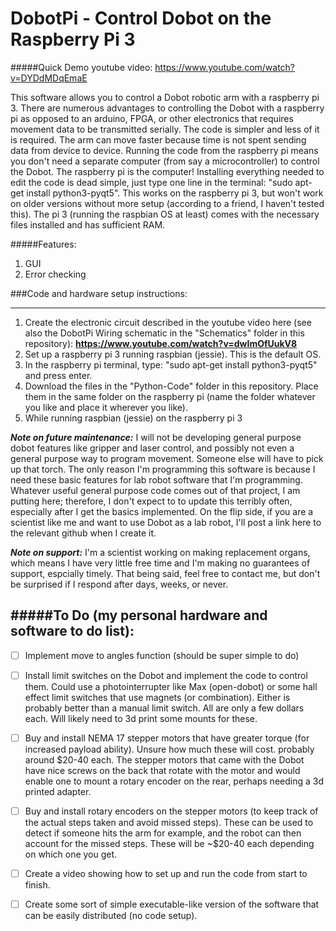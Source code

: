 # DobotPi - Control Dobot on the Raspberry Pi 3

#####Quick Demo youtube video: https://www.youtube.com/watch?v=DYDdMDqEmaE

This software allows you to control a Dobot robotic arm with a raspberry pi 3. There are numerous advantages to controlling the Dobot with a raspberry pi as opposed to an arduino, FPGA, or other electronics that requires movement data to be transmitted serially. The code is simpler and less of it is required. The arm can move faster because time is not spent sending data from device to device. Running the code from the raspberry pi means you don't need a separate computer (from say a microcontroller) to control the Dobot. The raspberry pi is the computer! Installing everything needed to edit the code is dead simple, just type one line in the terminal: "sudo apt-get install python3-pyqt5". This works on the raspberry pi 3, but won't work on older versions without more setup (according to a friend, I haven't tested this). The pi 3 (running the raspbian OS at least) comes with the necessary files installed and has sufficient RAM.

#####Features:
1. GUI
2. Error checking

###Code and hardware setup instructions:
__________________________________________
1. Create the electronic circuit described in the youtube video here (see also the DobotPi Wiring schematic in the "Schematics" folder in this repository): **https://www.youtube.com/watch?v=dwImOfUukV8**
2. Set up a raspberry pi 3 running raspbian (jessie). This is the default OS.
3. In the raspberry pi terminal, type: "sudo apt-get install python3-pyqt5" and press enter.
4. Download the files in the "Python-Code" folder in this repository. Place them in the same folder on the raspberry pi (name the folder whatever you like and place it wherever you like).
5. While running raspbian (jessie) on the raspberry pi 3


_**Note on future maintenance:**_ I will not be developing general purpose dobot features like gripper and laser control, and possibly not even a general purpose way to program movement. Someone else will have to pick up that torch. The only reason I'm programming this software is because I need these basic features for lab robot software that I'm programming. Whatever useful general purpose code comes out of that project, I am putting here; therefore, I don't expect to to update this terribly often, especially after I get the basics implemented. On the flip side, if you are a scientist like me and want to use Dobot as a lab robot, I'll post a link here to the relevant github when I create it. 

_**Note on support:**_ I'm a scientist working on making replacement organs, which means I have very little free time and I'm making no guarantees of support, espcially timely. That being said, feel free to contact me, but don't be surprised if I respond after days, weeks, or never.

#####To Do (my personal hardware and software to do list):
-----------------------------------------------------

- [ ] Implement move to angles function (should be super simple to do)

- [ ] Install limit switches on the Dobot and implement the code to control them. Could use a photointerrupter like Max (open-dobot) or some hall effect limit switches that use magnets (or combination). Either is probably better than a manual limit switch. All are only a few dollars each. Will likely need to 3d print some mounts for these.

- [ ] Buy and install NEMA 17 stepper motors that have greater torque (for increased payload ability). Unsure how much these will cost. probably around $20-40 each. The stepper motors that came with the Dobot have nice screws on the back that rotate with the motor and would enable one to mount a rotary encoder on the rear, perhaps needing a 3d printed adapter.

- [ ] Buy and install rotary encoders on the stepper motors (to keep track of the actual steps taken and avoid missed steps). These can be used to detect if someone hits the arm for example, and the robot can then account for the missed steps. These will be ~$20-40 each depending on which one you get.

- [ ] Create a video showing how to set up and run the code from start to finish.

- [ ] Create some sort of simple executable-like version of the software that can be easily distributed (no code setup).

